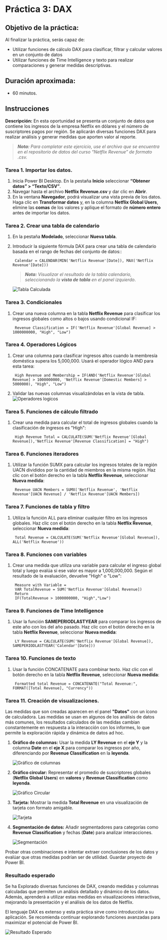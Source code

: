 # Práctica 3: DAX

## Objetivo de la práctica:
Al finalizar la práctica, serás capaz de:
- Utilizar funciones de cálculo DAX para clasificar, filtrar y calcular valores en un conjunto de datos
- Utilizar funciones de Time Intelligence y texto para realizar comparaciones y generar medidas descriptivas.

## Duración aproximada:
- 60 minutos.

## Instrucciones 
<!-- Proporciona pasos detallados sobre cómo configurar y administrar sistemas, implementar soluciones de software, realizar pruebas de seguridad, o cualquier otro escenario práctico relevante para el campo de la tecnología de la información -->
**Descripción:** En esta oportunidad se presenta un conjunto de datos que contiene los ingresos de la empresa Netflix en dólares y el número de suscriptores pagos por región. Se aplicarán diversas funciones DAX para realizar análisis y generar medidas que aporten valor al reporte.

>***Nota:** Para completar este ejercicio, use el archivo que se encuentra en el repositorio de datos del curso “Netflix Revenue” de formato .csv.*

### Tarea 1. Importar los datos.
1. Inicia Power BI Desktop. En la pestaña **Inicio** seleccionar **“Obtener datos” > “Texto/CSV”**.
2. Navegar hasta el archivo **Netflix Revenue.csv** y dar clic en **Abrir**.
3. En la ventana **Navegador**, podrá visualizar una vista previa de los datos. Haga clic en **Transformar datos** y, en la columna **Netflix Global Users**, elimine las **comas** de los valores y aplique el formato de **número entero** antes de importar los datos.

### Tarea 2. Crear una tabla de calendario

1. En la pestaña **Modelado**, seleccionar **Nueva tabla**.
2. Introducir la siguiente fórmula DAX para crear una tabla de calendario basada en el rango de fechas del conjunto de datos::

        Calendar = CALENDAR(MIN('Netflix Revenue'[Date]), MAX('Netflix Revenue'[Date]))
    >***Nota:** Visualizar el resultado de la tabla calendario, seleccionando la **vista de tabla** en el panel izquierdo*.

    ![Tabla Calculada](../images/Capitulo3/1.png)

### Tarea 3. Condicionales

1. Crear una nueva columna en la tabla **Netflix Revenue** para clasificar los ingresos globales como altos o bajos usando condicional IF: 
   
        Revenue Classification = IF('Netflix Revenue'[Global Revenue] > 1000000000, "High", "Low")

### Tarea 4. Operadores Lógicos

1. Crear una columna para clasificar ingresos altos cuando la membresía doméstica supera los 5,000,000. Usará el operador lógico AND para esta tarea: 

        High Revenue and Membership = IF(AND('Netflix Revenue'[Global Revenue] > 1000000000, 'Netflix Revenue'[Domestic Members] > 5000000), "High", "Low")

2. Validar las nuevas columnas visualizándolas en la vista de tabla.
        ![Operadores logicos](../images/Capitulo3/2.png)

### Tarea 5. Funciones de cálculo filtrado
1. Crear una medida para calcular el total de ingresos globales cuando la clasificación de ingresos es "High":

        High Revenue Total = CALCULATE(SUM('Netflix Revenue'[Global Revenue]),'Netflix Revenue'[Revenue Classification] = "High")

### Tarea 6. Funciones iteradores

1. Utilizar la función SUMX para calcular los ingresos totales de la región UACN divididos por la cantidad de miembros en la misma región. Haz clic con el botón derecho en la tabla **Netflix Revenue**, seleccionar **Nueva medida**:

        Revenue UACN Members = SUMX('Netflix Revenue', 'Netflix Revenue'[UACN Revenue] / 'Netflix Revenue'[UACN Members])

### Tarea 7. Funciones de tabla y filtro
1. Utiliza la función ALL para eliminar cualquier filtro en los ingresos globales. Haz clic con el botón derecho en la tabla **Netflix Revenue**, seleccionar **Nueva medida**:

        Total Revenue = CALCULATE(SUM('Netflix Revenue'[Global Revenue]), ALL('Netflix Revenue'))

### Tarea 8. Funciones con variables
1. Crear una medida que utiliza una variable para calcular el ingreso global total y luego evalúa si ese valor es mayor a 1,000,000,000. Según el resultado de la evaluación, devuelve "High" o "Low":

        Measure with Variable =
        VAR TotalRevenue = SUM('Netflix Revenue'[Global Revenue])
        Return
        IF(TotalRevenue > 1000000000, "High","Low")

### Tarea 9. Funciones de Time Intelligence
1. Usar la función **SAMEPERIODLASTYEAR** para comparar los ingresos de este año con los del año pasado. Haz clic con el botón derecho en la tabla **Netflix Revenue**, seleccionar **Nueva medida**:

        LY Revenue = CALCULATE(SUM('Netflix Revenue'[Global Revenue]), SAMEPERIODLASTYEAR('Calendar'[Date]))

### Tarea 10. Funciones de texto

1. Usar la función CONCATENATE para combinar texto. Haz clic con el botón derecho en la tabla **Netflix Revenue**, seleccionar **Nueva medida**:

        Formatted total Revenue = CONCATENATE("Total Revenue:", FORMAT([Total Revenue], "Currency"))

### Tarea 11. Creación de visualizaciones.

Las medidas que son creadas aparecen en el panel **"Datos"** con un ícono de calculadora. Las medidas se usan en algunos de los análisis de datos más comunes, los resultados calculados de las medidas cambian constantemente en respuesta a la interacción con los informes, lo que permite la exploración rápida y dinámica de datos ad hoc.


1. **Gráfico de columnas:** Usar la medida **LY Revenue** en el **eje Y** y la columna **Date** en el **eje X** para comparar los ingresos por año, diferenciando por **Revenue Classification** en la **leyenda**.

    ![Gráfico de columnas](../images/Capitulo3/3.png)

2. **Gráfico circular:** Representar el promedio de suscriptores globales (**Netflix Global Users**) en **valores** y **Revenue Classification** como **leyenda**.

    ![Gráfico Circular](../images/Capitulo3/4.png)

3. **Tarjeta:** Mostrar la medida **Total Revenue** en una visualización de tarjeta con formato amigable.

    ![Tarjeta](../images/Capitulo3/5.png)

4. **Segmentación de datos:** Añadir segmentadores para categorías como **Revenue Classification** y fechas (**Date**) para analizar interacciones.

    ![Segmentación](../images/Capitulo3/6.png)

Probar otras combinaciones e intentar extraer conclusiones de los datos y evalúar que otras medidas podrían ser de utilidad. Guardar proyecto de Power BI. 

### Resultado esperado
Se ha Explorado diversas funciones de DAX, creando medidas y columnas calculadas que permiten un análisis detallado y dinámico de los datos. Además, aprenderá a utilizar estas medidas en visualizaciones interactivas, mejorando la presentación y el análisis de los datos de Netflix.

El lenguaje DAX es extenso y esta práctica sirve como introducción a su aplicación. Se recomienda continuar explorando funciones avanzadas para maximizar el potencial de Power BI.

![Resultado Esperado](../images/Capitulo3/Resultado%20esperado.png)
